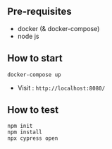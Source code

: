 ## Pre-requisites
- docker (& docker-compose)
- node js

## How to start
    docker-compose up
- Visit :  `http://localhost:8080/`

## How to test
    npm init
    npm install
    npx cypress open

